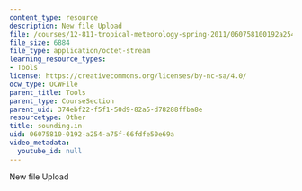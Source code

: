 ```yaml
---
content_type: resource
description: New file Upload
file: /courses/12-811-tropical-meteorology-spring-2011/060758100192a254a75f66fdfe50e69a_sounding.in
file_size: 6884
file_type: application/octet-stream
learning_resource_types:
- Tools
license: https://creativecommons.org/licenses/by-nc-sa/4.0/
ocw_type: OCWFile
parent_title: Tools
parent_type: CourseSection
parent_uid: 374ebf22-f5f1-50d9-82a5-d78288ffba8e
resourcetype: Other
title: sounding.in
uid: 06075810-0192-a254-a75f-66fdfe50e69a
video_metadata:
  youtube_id: null
---
```

New file Upload